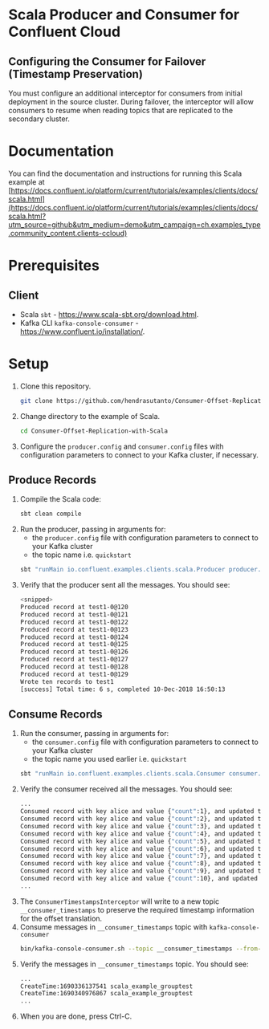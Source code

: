 # Scala Producer and Consumer for Confluent Cloud
## Configuring the Consumer for Failover (Timestamp Preservation)
You must configure an additional interceptor for consumers from initial deployment in the source cluster. During failover, the interceptor will allow consumers to resume when reading topics that are replicated to the secondary cluster.

# Documentation

You can find the documentation and instructions for running this Scala example at [https://docs.confluent.io/platform/current/tutorials/examples/clients/docs/scala.html](https://docs.confluent.io/platform/current/tutorials/examples/clients/docs/scala.html?utm_source=github&utm_medium=demo&utm_campaign=ch.examples_type.community_content.clients-ccloud)

# Prerequisites

## Client
- Scala `sbt` - https://www.scala-sbt.org/download.html.
- Kafka CLI `kafka-console-consumer` - https://www.confluent.io/installation/.

# Setup
1. Clone this repository.
   ```bash
   git clone https://github.com/hendrasutanto/Consumer-Offset-Replication-with-Scala.git
    ```
2. Change directory to the example of Scala.
   ```bash
   cd Consumer-Offset-Replication-with-Scala
    ```
3. Configure the `producer.config` and `consumer.config` files with configuration parameters to connect to your Kafka cluster, if necessary.

## Produce Records
1. Compile the Scala code:
   ```bash
   sbt clean compile
    ```
3. Run the producer, passing in arguments for:
   - the `producer.config` file with configuration parameters to connect to your Kafka cluster
   - the topic name i.e. `quickstart`
   ```bash
   sbt "runMain io.confluent.examples.clients.scala.Producer producer.config quickstart"
    ```
4. Verify that the producer sent all the messages. You should see:
   ```bash
   <snipped>
   Produced record at test1-0@120
   Produced record at test1-0@121
   Produced record at test1-0@122
   Produced record at test1-0@123
   Produced record at test1-0@124
   Produced record at test1-0@125
   Produced record at test1-0@126
   Produced record at test1-0@127
   Produced record at test1-0@128
   Produced record at test1-0@129
   Wrote ten records to test1
   [success] Total time: 6 s, completed 10-Dec-2018 16:50:13
    ```

## Consume Records
1. Run the consumer, passing in arguments for:
   - the `consumer.config` file with configuration parameters to connect to your Kafka cluster
   - the topic name you used earlier i.e. `quickstart`
   ```bash
   sbt "runMain io.confluent.examples.clients.scala.Consumer consumer.config quickstart"
    ```
2. Verify the consumer received all the messages. You should see:
   ```bash
   ...
   Consumed record with key alice and value {"count":1}, and updated total count to 1
   Consumed record with key alice and value {"count":2}, and updated total count to 3
   Consumed record with key alice and value {"count":3}, and updated total count to 6
   Consumed record with key alice and value {"count":4}, and updated total count to 10
   Consumed record with key alice and value {"count":5}, and updated total count to 15
   Consumed record with key alice and value {"count":6}, and updated total count to 21
   Consumed record with key alice and value {"count":7}, and updated total count to 28
   Consumed record with key alice and value {"count":8}, and updated total count to 36
   Consumed record with key alice and value {"count":9}, and updated total count to 45
   Consumed record with key alice and value {"count":10}, and updated total count to 55
   ...
    ```
3. The `ConsumerTimestampsInterceptor` will write to a new topic `__consumer_timestamps` to preserve the required timestamp information for the offset translation.
4. Consume messages in `__consumer_timestamps` topic with `kafka-console-consumer`
   ```bash
   bin/kafka-console-consumer.sh --topic __consumer_timestamps --from-beginning --bootstrap-server localhost:9092 --property print.timestamp=true --property print.key=true --property print.value=false
    ```
5. Verify the messages in `__consumer_timestamps` topic. You should see:
   ```bash
   ...
   CreateTime:1690336137541	scala_example_grouptest
   CreateTime:1690340976867	scala_example_grouptest
   ...
    ```
7. When you are done, press Ctrl-C.
